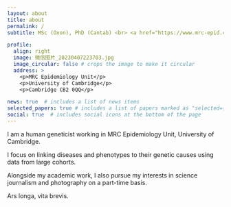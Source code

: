 ```yaml
---
layout: about
title: about
permalink: /
subtitle: MSc (Oxon), PhD (Cantab) <br> <a href="https://www.mrc-epid.cam.ac.uk/people/yajie-zhao/"> MRC Postdoctoral Fellow </a>

profile:
  align: right
  image: 微信图片_20230407223703.jpg
  image_circular: false # crops the image to make it circular
  address: >
    <p>MRC Epidemiology Unit</p>
    <p>University of Cambridge</p>
    <p>Cambridge CB2 0QQ</p>

news: true  # includes a list of news items
selected_papers: true # includes a list of papers marked as "selected={true}"
social: true  # includes social icons at the bottom of the page
---
```


I am a human geneticist working in MRC Epidemiology Unit, University of Cambridge. 

I focus on linking diseases and phenotypes to their genetic causes using data from large cohorts.

Alongside my academic work, I also pursue my interests in science journalism and photography on a part-time basis.

Ars longa, vita brevis.






